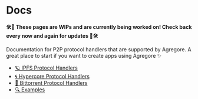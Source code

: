 # Docs

**🛠🚧 These pages are WIPs and are currently being worked on! Check back every now and again for updates 🚧🛠**

Documentation for P2P protocol handlers that are supported by Agregore. A great place to start if you want to create apps using Agregore ✨ 
- [🪐 IPFS Protocol Handlers](./ipfs-protocol-handlers)
- [🌀 Hypercore Protocol Handlers](./hypercore-protocol-handlers)
- [🌊 Bittorrent Protocol Handlers](./bittorent-protocol-handlers)
- [🔍 Examples](./examples)